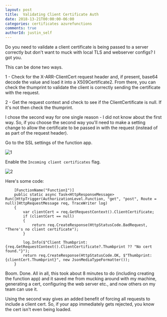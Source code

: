 ```yaml
---
layout: post
title:  Validating Client Certificate Auth
date: 2018-13-21T00:00:00-06:00
categories: certificates azurefunctions
comments: true
authorId: justin_self
---
```


Do you need to validate a client certificate is being passed to a server correctly but don't want to muck with local TLS and webserver configs? I got you.

<!-- more -->

[1]: https://imgur.com/ehuVZqx.png
[2]: https://imgur.com/knx5FJd.png

This can be done two ways.

1 - Check for the X-ARR-ClientCert request header and, if present, base64 decode the value and load it into a X509Certificate2. From there, you can check the thumprint to validate the client is correctly sending the certificate with the request.

2 - Get the request context and check to see if the ClientCertificate is null. If it's not then check the thumprint.

I chose the second way for one single reason - I did not know about the first way. So, if you choose the second way you'll need to make a setting change to allow the certificate to be passed in with the request (instead of as part of the request header).

Go to the SSL settings of the function app.

![1]

Enable the `Incoming client certificates` flag.

![2]

Here's some code:

        [FunctionName("Function1")]
        public static async Task<HttpResponseMessage> Run([HttpTrigger(AuthorizationLevel.Function, "get", "post", Route = null)]HttpRequestMessage req, TraceWriter log)
        {
            var clientCert = req.GetRequestContext().ClientCertificate;
            if (clientCert == null)
            {
                return req.CreateResponse(HttpStatusCode.BadRequest, "There's no client certificate");
            }

            log.Info($"Client Thumbprint: {req.GetRequestContext().ClientCertificate?.Thumbprint ?? "No cert found."}");
            return req.CreateResponse(HttpStatusCode.OK, $"Thumbprint: {clientCert.Thumbprint}", new JsonMediaTypeFormatter());
        }


Boom. Done. All in all, this took about 8 minutes to do (including creating the function app) and it saved me from mucking around with my machine, generating a cert, configuring the web server etc., and now others on my team can use it.

Using the second way gives an added benefit of forcing all requests to include a client cert. So, if your app immediately gets rejected, you know the cert isn't even being loaded.
